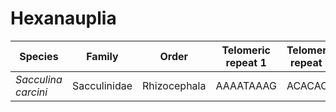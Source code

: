 # Hexanauplia

| Species | Family | Order | Telomeric repeat 1 | Telomeric repeat 2 | Data type |
| -- | --- | --- | --- | --- | --- |
| *Sacculina carcini* | Sacculinidae | Rhizocephala | AAAATAAAG | ACACAC | pacbio |
